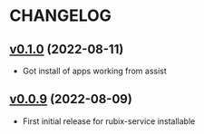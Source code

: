 # CHANGELOG

## [v0.1.0](https://github.com/NubeIO/rubix-edge/tree/v0.1.0) (2022-08-11)

- Got install of apps working from assist


## [v0.0.9](https://github.com/NubeIO/rubix-edge/tree/v0.0.9) (2022-08-09)

- First initial release for rubix-service installable
